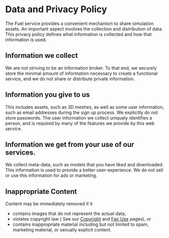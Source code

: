 # Data and Privacy Policy

The Fuel service provides a convenient mechanism to share simulation assets.
An important aspect involves the collection and distribution of data. This
privacy policy defines what information is collected and how that
information is used.

## Information we collect

We are not striving to be an information broker. To that end, we securely
store the minimal amount of information necessary to create a functional
service, and we do not share or distribute private information.


## Information you give to us

This includes assets, such as 3D meshes, as well as some user information,
such as email addresses during the sign up process. We explicitly do
not store passwords. The user information we collect uniquely
identifies a person, and is required by many of the features we
provide by this web service.


## Information we get from your use of our services. 

We collect meta-data, such as models that you have liked and downloaded.
This information is used to provide a better user-experience. We do not sell
or use this information for ads or marketing.


## Inappropriate Content

Content may be immediately removed if it

  * contains images that do not represent the actual data,
  * violates copyright law ( See our [Copyright](/docs/latest/fuel_copyright) and [Fair Use](/docs/latest/fuel_fair_use) pages), or
  * contains inappropriate material including but not limited to spam, marketing material, or sexually explicit content.
